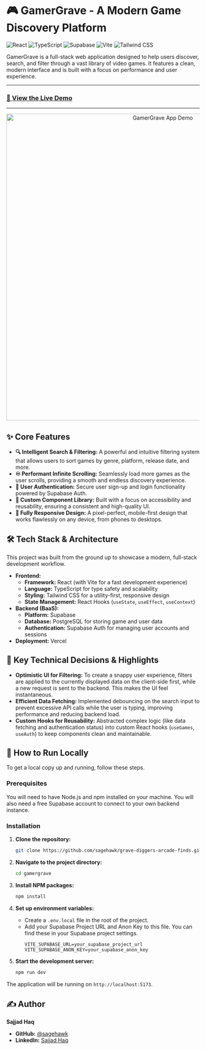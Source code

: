 # 🎮 GamerGrave - A Modern Game Discovery Platform

![React](https://img.shields.io/badge/React-20232A?style=for-the-badge&logo=react&logoColor=61DAFB) ![TypeScript](https://img.shields.io/badge/TypeScript-007ACC?style=for-the-badge&logo=typescript&logoColor=white) ![Supabase](https://img.shields.io/badge/Supabase-3ECF8E?style=for-the-badge&logo=supabase&logoColor=white) ![Vite](https://img.shields.io/badge/Vite-646CFF?style=for-the-badge&logo=vite&logoColor=white) ![Tailwind CSS](https://img.shields.io/badge/Tailwind_CSS-38B2AC?style=for-the-badge&logo=tailwind-css&logoColor=white)

GamerGrave is a full-stack web application designed to help users discover, search, and filter through a vast library of video games. It features a clean, modern interface and is built with a focus on performance and user experience.

---

### [🚀 View the Live Demo](https://gg.sajjadhaq.com)

---

<!--
  IMPORTANT: A high-quality GIF or screenshot of the app is essential.
  Showcase the infinite scroll, the filters working, and the responsive design.
-->
<p align="center">
  <img src="https://i.imgur.com/jTZBOsb.gif" alt="GamerGrave App Demo" width="800"/>
</p>

## ✨ Core Features

-   **🔍 Intelligent Search & Filtering:** A powerful and intuitive filtering system that allows users to sort games by genre, platform, release date, and more.
-   **♾️ Performant Infinite Scrolling:** Seamlessly load more games as the user scrolls, providing a smooth and endless discovery experience.
-   **🔐 User Authentication:** Secure user sign-up and login functionality powered by Supabase Auth.
-   **🎨 Custom Component Library:** Built with a focus on accessibility and reusability, ensuring a consistent and high-quality UI.
-   **📱 Fully Responsive Design:** A pixel-perfect, mobile-first design that works flawlessly on any device, from phones to desktops.

## 🛠️ Tech Stack & Architecture

This project was built from the ground up to showcase a modern, full-stack development workflow.

-   **Frontend:**
    -   **Framework:** React (with Vite for a fast development experience)
    -   **Language:** TypeScript for type safety and scalability
    -   **Styling:** Tailwind CSS for a utility-first, responsive design
    -   **State Management:** React Hooks (`useState`, `useEffect`, `useContext`)
-   **Backend (BaaS):**
    -   **Platform:** Supabase
    -   **Database:** PostgreSQL for storing game and user data
    -   **Authentication:** Supabase Auth for managing user accounts and sessions
-   **Deployment:** Vercel

## 🧠 Key Technical Decisions & Highlights

-   **Optimistic UI for Filtering:** To create a snappy user experience, filters are applied to the currently displayed data on the client-side first, while a new request is sent to the backend. This makes the UI feel instantaneous.
-   **Efficient Data Fetching:** Implemented debouncing on the search input to prevent excessive API calls while the user is typing, improving performance and reducing backend load.
-   **Custom Hooks for Reusability:** Abstracted complex logic (like data fetching and authentication status) into custom React hooks (`useGames`, `useAuth`) to keep components clean and maintainable.

## 🚀 How to Run Locally

To get a local copy up and running, follow these steps.

### Prerequisites

You will need to have Node.js and npm installed on your machine. You will also need a free Supabase account to connect to your own backend instance.

### Installation

1.  **Clone the repository:**
    ```sh
    git clone https://github.com/sagehawk/grave-diggers-arcade-finds.git
    ```

2.  **Navigate to the project directory:**
    ```sh
    cd gamergrave
    ```

3.  **Install NPM packages:**
    ```sh
    npm install
    ```

4.  **Set up environment variables:**
    -   Create a `.env.local` file in the root of the project.
    -   Add your Supabase Project URL and Anon Key to this file. You can find these in your Supabase project settings.
        ```
        VITE_SUPABASE_URL=your_supabase_project_url
        VITE_SUPABASE_ANON_KEY=your_supabase_anon_key
        ```

5.  **Start the development server:**
    ```sh
    npm run dev
    ```

The application will be running on `http://localhost:5173`.

## ✍️ Author

**Sajjad Haq**

-   **GitHub:** [@sagehawk](https://github.com/sagehawk)
-   **LinkedIn:** [Sajjad Haq](https://www.linkedin.com/in/sajjadhaq/)

